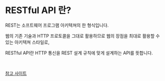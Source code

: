 # RESTful API 란?

REST는 소프트웨어 프로그램 아키텍쳐의 한 형식입니다.                                                                    

웹의 기존 기술과 HTTP 프로토콜을 그대로 활용하므로 웹의 장점을 최대로 활용할 수 있는 아키텍쳐 스타일로,

RESTful API란 HTTP 통신을 REST 설계 규칙에 맞게 설계하는 API를 뜻합니다.

</br>

[참고 사이트](https://aws.amazon.com/ko/what-is/restful-api/)
